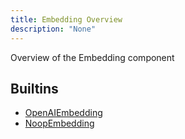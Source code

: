 ```yaml
---
title: Embedding Overview
description: "None"
---
```

Overview of the Embedding component
## Builtins
* [OpenAIEmbedding](/docs/components/openaiembedding/openaiembedding/)
* [NoopEmbedding](/docs/components/noopembedding/noopembedding/)